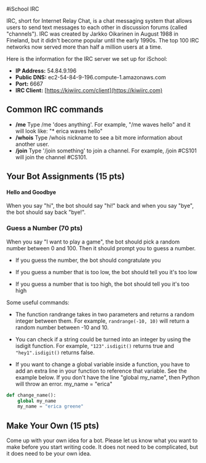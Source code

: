 #iSchool IRC

IRC, short for Internet Relay Chat, is a chat messaging system that allows users to send text messages to each other in discussion forums (called "channels"). IRC was created by Jarkko Oikarinen in August 1988 in Fineland, but it didn't become popular until the early 1990s. The top 100 IRC networks now served more than half a million users at a time.

Here is the information for the IRC server we set up for iSchool:

* **IP Address:** 54.84.9.196
* **Public DNS:** ec2-54-84-9-196.compute-1.amazonaws.com
* **Port:** 6667
* **IRC Client:** [https://kiwiirc.com/client](https://kiwiirc.com)


## Common IRC commands
* **/me** Type /me 'does anything'. For example, "/me waves hello" and it will look like: "* erica waves hello"
* **/whois** Type /whois nickname to see a bit more information about another user.
* **/join** Type '/join something' to join a channel. For example, /join #CS101 will join the channel #CS101.

## Your Bot Assignments (15 pts)
#### Hello and Goodbye
  When you say "hi", the bot should say "hi!" back and when you say "bye", the bot should say back "bye!".


### Guess a Number (70 pts)
  When you say "I want to play a game", the bot should pick a random number between
0 and 100. Then it should prompt you to guess a number.

* If you guess the number, the bot should congratulate you

* If you guess a number that is too low, the bot should tell you it's too low

* If you guess a number that is too high, the bot should tell you it's too high

Some useful commands:

* The function randrange takes in two parameters and returns a random integer between them. For example, ```randrange(-10, 10)``` will return a random number between -10 and 10.

* You can check if a string could be turned into an integer by using the isdigit function. For example, ```"123".isdigit()``` returns true and ```"hey1".isdigit()``` returns false.

* If you want to change a global variable inside a function, you have to add an extra line in your function to reference that variable. See the example below. If you don't have the line "global my_name", then Python will throw an error.
my_name = "erica"

```python
def change_name():
    global my_name
    my_name = "erica greene"
```

## Make Your Own (15 pts)
   Come up with your own idea for a bot. Please let us know what you want to make before you start writing code. It does not need to be complicated, but it does need to be your own idea.

